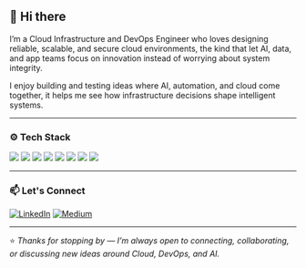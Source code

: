 ## 👋 Hi there   


I’m a Cloud Infrastructure and DevOps Engineer who loves designing reliable, scalable, and secure cloud environments, the kind that let AI, data, and app teams focus on innovation instead of worrying about system integrity.  

I enjoy building and testing ideas where AI, automation, and cloud come together, it helps me see how infrastructure decisions shape intelligent systems.

---

### ⚙️ Tech Stack  

<p align="left">
  <!-- Cloud -->
  <img src="https://img.shields.io/badge/Cloud-Azure-0078D4?style=for-the-badge&logo=microsoftazure&logoColor=white" />
  <img src="https://img.shields.io/badge/Cloud-AWS-FF9900?style=for-the-badge&logo=amazonaws&logoColor=white" />
  <!-- DevOps -->
  <img src="https://img.shields.io/badge/DevOps-GitHub_Actions-181717?style=for-the-badge&logo=githubactions&logoColor=white" />
  <img src="https://img.shields.io/badge/DevOps-Azure_DevOps-0078D7?style=for-the-badge&logo=azuredevops&logoColor=white" />
  <!-- IaC -->
  <img src="https://img.shields.io/badge/IaC-Terraform-7B42BC?style=for-the-badge&logo=terraform&logoColor=white" />
  <img src="https://img.shields.io/badge/IaC-Bicep-0078D4?style=for-the-badge&logo=microsoft&logoColor=white" />
  <!-- Scripting -->
  <img src="https://img.shields.io/badge/Scripting-Python-3776AB?style=for-the-badge&logo=python&logoColor=white" />
  <img src="https://img.shields.io/badge/Scripting-PowerShell-5391FE?style=for-the-badge&logo=powershell&logoColor=white" />
</p>

---


### 📫 Let's Connect  

[![LinkedIn](https://img.shields.io/badge/LinkedIn-0077B5?style=for-the-badge&logo=linkedin&logoColor=white)](https://www.linkedin.com/in/venkat-boppana/)
[![Medium](https://img.shields.io/badge/Medium-000000?style=for-the-badge&logo=medium&logoColor=white)](https://medium.com/@b.venkat.sk/about)

---

⭐ _Thanks for stopping by — I’m always open to connecting, collaborating, or discussing new ideas around Cloud, DevOps, and AI._
